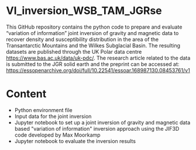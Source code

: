 # VI_inversion_WSB_TAM_JGRse

This GitHub repository contains the python code to prepare and evaluate “variation of information” joint inversion of gravity and magnetic data to recover density and susceptibility distribution in the area of the Transantarctic Mountains and the Wilkes Subglacial Basin. 
The resulting datasets are published through the UK Polar data centre
https://www.bas.ac.uk/data/uk-pdc/. The research article related to the data is submitted to the JGR solid earth and the preprint can be accessed at: https://essopenarchive.org/doi/full/10.22541/essoar.168987130.08453761/v1

# Content 

<ul>
  <li> Python environment file</li>
  <li> Input data for the joint inversion</li>
  <li>Jupyter notebook to set up a joint inversion of gravity and magnetic data based "variation of information" inversion approach using the JIF3D code developed by Max Moorkamp</li>
  <li>Jupyter notebook to evaluate the inversion results</li>
</ul>
